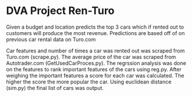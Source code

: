 # DVA Project Ren-Turo
Given a budget and location predicts the top 3 cars which if rented out to customers will produce the most revenue.
Predictions are based off of on previous car rental data on Turo.com

Car features and number of times a car was rented out was scraped from Turo.com (scrape.py).
The average price of the car was scraped from Autotrader.com (GetUsedCarProces.py).
The regrssion analysis was done on the features to rank important features of the cars using reg.py.
After weighing the important features a score for each car was calculated. The higher the score the more popular the car. 
Using euclidean distance (sim.py) the final list of cars was output.
